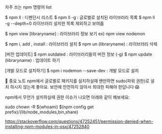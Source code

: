 자주 쓰는 npm 명령어 list

$ npm ll : 디펜던시 리스트
$ npm ll -g : 글로벌로 설치된 라이브러리 목록
$ npm ll -g --depth=0 라이브러리 설치한 목록 제외하고 보여줌

$ npm view [libraryname] : 라이브러리 정보 보기
ex) npm view nodemon

$ npm i, add , install : 라이브러리 설치
$ npm un (libraryname) : 라이브러리 삭제

[버전 업데이트]
$ npm outdated : 라이브러리들의 버전 정보 (-g)
$ npm update (libraryname) : 업데이트 하기

[개발 모드로 설치하기]
$ npm i nodemon --save-dev : 개발 모드로 설치

🚨 중요 노트
npm에서 글로벌로 패키지를 설치하실때 왠만하면 sudo(파워 권한)로 설치 하시지 않는게 좋아요. 보안에 안전하지 않아서 최대한 피해야 한답니다 😱

npm에서 무언가 설치하실때 권한 이슈가 나오면 아래와 같이 해보세요:

sudo chown -R $(whoami) $(npm config get prefix)/{lib/node_modules,bin,share}

https://stackoverflow.com/questions/47252451/permission-denied-when-installing-npm-modules-in-osx/47252840
